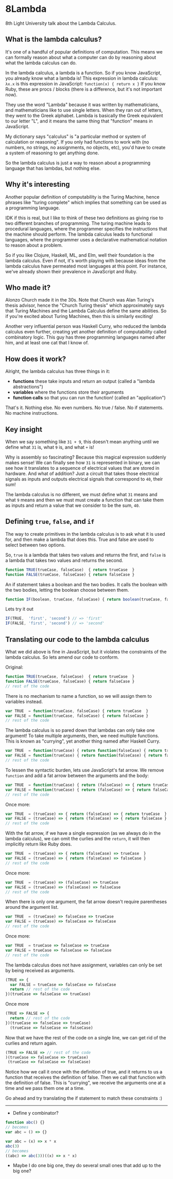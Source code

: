 8Lambda
=======

8th Light University talk about the Lambda Calculus.


What is the lambda calculus?
----------------------------

It's one of a handful of popular definitions of computation. This means we can formally reason about what a computer can do by reasoning about what the lambda calculus can do.

In the lambda calculus, a lambda is a function. So if you know JavaScript, you already know what a lambda is! This expression in lambda calculus: `λx.x` is this expression in JavaScript: `function(x) { return x }` If you know Ruby, these are procs / blocks (there is a difference, but it's not important now).

They use the word "Lambda" because it was written by mathematicians, and mathematicians like to use single letters. When they ran out of letters, they went to the Greek alphabet. Lambda is basically the Greek equivalent to our letter "L", and it means the same thing that "function" means in JavaScript.

My dictionary says "calculus" is "a particular method or system of calculation or reasoning". If you only had functions to work with (no numbers, no strings, no assignments, no objects, etc), you'd have to create a system of reasoning to get anything done.

So the lambda calculus is just a way to reason about a programming language that has lambdas, but nothing else.


Why it's interesting
--------------------

Another popular definition of computability is the Turing Machine, hence phrases like "turing complete" which implies that something can be used as a programming language.

IDK if this is real, but I like to think of these two definitions as giving rise to two different branches of programming. The turing machine leads to procedural languages, where the programmer specifies the instructions that the machine should perform. The lambda calculus leads to functional languages, where the programmer uses a declarative mathematical notation to reason about a problem.

So if you like Clojure, Haskell, ML, and Elm, well their foundation is the lambda calculus. Even if not, it's worth playing with because ideas from the lambda calculus have permeated most languages at this point. For instance, we've already shown their prevalence in JavaScript and Ruby.


Who made it?
------------

Alonzo Church made it in the 30s. Note that Church was Alan Turing's thesis advisor, hence the "Church Turing thesis" which approximately says that Turing Machines and the Lambda Calculus define the same abilities. So if you're excited about Turing Machines, then this is similarly exciting!

Another very influential person was Haskell Curry, who reduced the lambda calculus even further, creating yet another definition of computability called combinatory logic. This guy has three programming languages named after him, and at least one cat that I know of.


How does it work?
-----------------

Alright, the lambda calculus has three things in it:

* **functions** these take inputs and return an output (called a "lambda abstractions")
* **variables** where the functions store their arguments
* **function calls** so that you can run the function! (called an "application")

That's it. Nothing else. No even numbers. No true / false. No if statements. No machine instructions.


Key insight
-----------

When we say something like `31 + 9`, this doesn't mean anything until we define what `31` is, what `9` is, and what `+` is!

Why is assembly so fascinating? Because this magical expression suddenly makes sense! We can finally see how `31` is represented in binary, we can see how it translates to a sequence of electrical values that are stored in hardware. And what of addition? Just a circuit that takes those electrical signals as inputs and outputs electrical signals that correspond to `40`, their sum!

The lambda calculus is no different, we must define what `31` means and what `9` means and then we must must create a function that can take them as inputs and return a value that we consider to be the sum, `40`.


Defining `true`, `false`, and `if`
----------------------------------

The way to create primitives in the lambda calculus is to ask what it is used for, and then make a lambda that does this. True and false are used to select between two options.

So, `true` is a lambda that takes two values and returns the first, and `false` is a lambda that takes two values and returns the second.

```js
function TRUE(trueCase, falseCase)  { return trueCase  }
function FALSE(trueCase, falseCase) { return falseCase }
```

An if statement takes a boolean and the two bodies. It calls the boolean with the two bodies, letting the boolean choose between them.

```js
function IF(boolean, trueCase, falseCase) { return boolean(trueCase, falseCase) }
```

Lets try it out

```js
IF(TRUE,  'first', 'second') // => 'first'
IF(FALSE, 'first', 'second') // => 'second'
```


Translating our code to the lambda calculus
-------------------------------------------

What we did above is fine in JavaScript, but it violates the constraints of the lambda calculus. So lets amend our code to conform.

Original:

```js
function TRUE(trueCase, falseCase)  { return trueCase  }
function FALSE(trueCase, falseCase) { return falseCase }
// rest of the code
```

There is no mechanism to name a function, so we will assign them to variables instead.

```js
var TRUE  = function(trueCase, falseCase) { return trueCase  }
var FALSE = function(trueCase, falseCase) { return falseCase }
// rest of the code
```

The lambda calculus is so pared down that lambdas can only take one argument! To take multiple arguments, then, we need multiple functions. This is known as "currying", yet another thing named after Haskell Curry.

```js
var TRUE  = function(trueCase) { return function(falseCase) { return trueCase  } }
var FALSE = function(trueCase) { return function(falseCase) { return falseCase } }
// rest of the code
```

To lessen the syntactic burden, lets use JavaScript's fat arrow. We remove `function` and add a fat arrow between the arguments and the body:

```js
var TRUE  = function(trueCase) { return (falseCase) => { return trueCase  } }
var FALSE = function(trueCase) { return (falseCase) => { return falseCase } }
// rest of the code
```

Once more:

```js
var TRUE  = (trueCase) => { return (falseCase) => { return trueCase  } }
var FALSE = (trueCase) => { return (falseCase) => { return falseCase } }
// rest of the code
```

With the fat arrow, if we have a single expression (as we always do in the lambda calculus), we can omit the curlies and the `return`, it will then implicitly return like Ruby does.

```js
var TRUE  = (trueCase) => { return (falseCase) => trueCase  }
var FALSE = (trueCase) => { return (falseCase) => falseCase }
// rest of the code
```

Once more:

```js
var TRUE  = (trueCase) => (falseCase) => trueCase
var FALSE = (trueCase) => (falseCase) => falseCase
// rest of the code
```

When there is only one argument, the fat arrow doesn't require parentheses around the argument list.

```js
var TRUE  = (trueCase) => falseCase => trueCase
var FALSE = (trueCase) => falseCase => falseCase
// rest of the code
```

Once more:

```js
var TRUE  = trueCase => falseCase => trueCase
var FALSE = trueCase => falseCase => falseCase
// rest of the code
```

The lambda calculus does not have assignment, variables can only be set by being received as arguments.

```js
(TRUE => {
  var FALSE = trueCase => falseCase => falseCase
  return // rest of the code
})(trueCase => falseCase => trueCase)
```

Once more

```js
(TRUE => FALSE => {
  return // rest of the code
})(trueCase => falseCase => trueCase)
  (trueCase => falseCase => falseCase)
```

Now that we have the rest of the code on a single line, we can get rid of the curlies and return again.

```js
(TRUE => FALSE => // rest of the code
)(trueCase => falseCase => trueCase)
 (trueCase => falseCase => falseCase)
```

Notice how we call it once with the definition of true, and it returns to us a function that receives the definition of false. Then we call that function with the definition of false. This is "currying", we receive the arguments one at a time and we pass them one at a time.

Go ahead and try translating the if statement to match these constraints :)

----------------------

* Define y combinator?

```js
function abc() {}
// becomes
var abc = () => {}
```

```js
var abc = (x) => x * x
abc(3)
// becomes
((abc) => abc(3))((x) => x * x)
```

* Maybe I do one big one, they do several small ones that add up to the big one?
